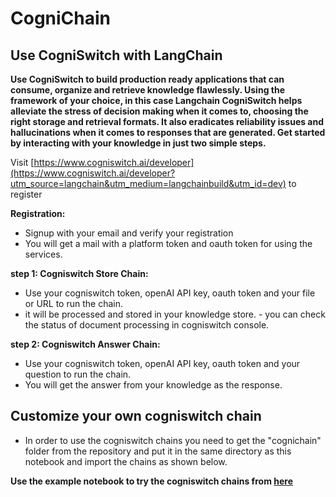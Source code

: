 # CogniChain
## Use CogniSwitch with LangChain

**Use CogniSwitch to build production ready applications that can consume, organize and retrieve knowledge flawlessly. Using the framework of your choice, in this case Langchain CogniSwitch helps alleviate the stress of decision making when it comes to, choosing the right storage and retrieval formats. It also eradicates reliability issues and hallucinations when it comes to responses that are generated. Get started by interacting with your knowledge in just two simple steps.**

Visit [https://www.cogniswitch.ai/developer](https://www.cogniswitch.ai/developer?utm_source=langchain&utm_medium=langchainbuild&utm_id=dev) to register

**Registration:** 
- Signup with your email and verify your registration 
- You will get a mail with a platform token and oauth token for using the services.

**step 1: Cogniswitch Store Chain:** 
- Use your cogniswitch token, openAI API key, oauth token and your file or URL to run the chain.  
- it will be processed and stored in your knowledge store.  - you can check the status of document processing in cogniswitch console. 

**step 2: Cogniswitch Answer Chain:**
- Use your cogniswitch token, openAI API key, oauth token and your question to run the chain.  
- You will get the answer from your knowledge as the response. 

## Customize your own cogniswitch chain

- In order to use the cogniswitch chains you need to get the "cognichain" folder from the repository and put it in the same directory as this notebook and import the chains as shown below.

**Use the example notebook to try the cogniswitch chains from [here](https://github.com/CogniSwitch/CogniChain/blob/main/notebooks/cogniswitch_chains.ipynb)**
